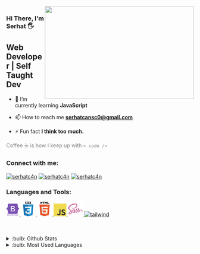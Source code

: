 <img src="https://media.giphy.com/media/iIqmM5tTjmpOB9mpbn/giphy.gif" align="right" width="400" height="250">

### **Hi There, I'm Serhat :raised_hand_with_fingers_splayed:**

## Web Developer | Self Taught Dev

- 🌱 I’m currently learning **JavaScript**

- 📫 How to reach me **serhatcansc0@gmail.com**

- ⚡ Fun fact **I think too much.**

<font color="grey"> Coffee ☕ is how I keep up with `< code />` </font>

<h3 align="left">Connect with me:</h3>
<p align="left" dir="auto">
<a href="https://twitter.com/serhatc4n" target="blank"><img align="center" src="https://raw.githubusercontent.com/rahuldkjain/github-profile-readme-generator/master/src/images/icons/Social/twitter.svg" alt="serhatc4n" height="30" width="30" /></a>
<a href="https://instagram.com/serhatc4n" target="blank"><img align="center" src="https://raw.githubusercontent.com/rahuldkjain/github-profile-readme-generator/master/src/images/icons/Social/instagram.svg" alt="serhatc4n" height="30" width="30" /></a>
<a href="https://linkedin.com/in/serhatc4n" target="blank"><img align="center" src="https://raw.githubusercontent.com/rahuldkjain/github-profile-readme-generator/master/src/images/icons/Social/linked-in-alt.svg" alt="serhatc4n" height="30" width="30" /></a>
</p>


<h3 align="left">Languages and Tools:</h3>
<p align="left"> <a href="https://getbootstrap.com" target="_blank" rel="noreferrer"> <img src="https://raw.githubusercontent.com/devicons/devicon/master/icons/bootstrap/bootstrap-plain-wordmark.svg" alt="bootstrap" width="35" height="35"/> </a> <a href="https://www.w3schools.com/css/" target="_blank" rel="noreferrer"> <img src="https://raw.githubusercontent.com/devicons/devicon/master/icons/css3/css3-original-wordmark.svg" alt="css3" width="40" height="40"/> </a> <a href="https://www.w3.org/html/" target="_blank" rel="noreferrer"> <img src="https://raw.githubusercontent.com/devicons/devicon/master/icons/html5/html5-original-wordmark.svg" alt="html5" width="40" height="40"/> </a> <a href="https://developer.mozilla.org/en-US/docs/Web/JavaScript" target="_blank" rel="noreferrer"> <img src="https://raw.githubusercontent.com/devicons/devicon/master/icons/javascript/javascript-original.svg" alt="javascript" width="35" height="35"/> </a> <a href="https://sass-lang.com" target="_blank" rel="noreferrer"> <img src="https://raw.githubusercontent.com/devicons/devicon/master/icons/sass/sass-original.svg" alt="sass" width="40" height="40"/> </a> <a href="https://tailwindcss.com/" target="_blank" rel="noreferrer"> <img src="https://www.vectorlogo.zone/logos/tailwindcss/tailwindcss-icon.svg" alt="tailwind" width="40" height="40"/> </a> </p>

<br />
<br />

<details>
<summary>:bulb: Github Stats</summary>
<img src="https://github-readme-stats.vercel.app/api?username=serhatc4n&theme=gotham&show_icons=true">
</details>

<details>
<summary>:bulb: Most Used Languages</summary>
<img src="https://github-readme-stats.vercel.app/api/top-langs/?username=serhatc4n&layout=compact">
</details>

[Twitter]: https://twitter.com/serhatc4n
[Instagram]: https://www.instagram.com/serhatc4n/
[Linkedin]: https://www.linkedin.com/in/serhatc4n/
[Spotify]: https://open.spotify.com/user/riruktucseebv51ce7xmd6fjx?si=77c1ff9c610c4f8f&nd=1



